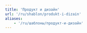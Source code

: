 ```yaml
---
title: 'Продукт и дизайн'
url: '/ru/shablon/produkt-i-dizain'
aliases:
    - '/ru/шаблоны/продукт-и-дизайн'
---
```

